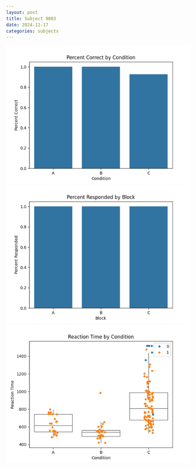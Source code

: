 ```yaml
---
layout: post
title: Subject 9003
date: 2024-12-17
categories: subjects
---
```


![](data/9003/run-8/9003_ATS_percent_correct.png)
![](data/9003/run-8/9003_ATS_percent_responded.png)
![](data/9003/run-8/9003_ATS_rt.png)

